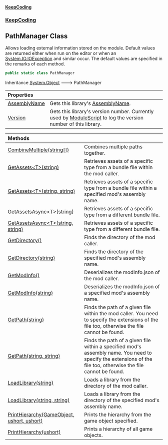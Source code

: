 #### [KeepCoding](index.md 'index')
### [KeepCoding](KeepCoding.md 'KeepCoding')
## PathManager Class
Allows loading external information stored on the module. Default values are returned either when run on the editor or when an [System.IO.IOException](https://docs.microsoft.com/en-us/dotnet/api/System.IO.IOException 'System.IO.IOException') and similar occur. The default values are specified in the remarks of each method.  
```csharp
public static class PathManager
```

Inheritance [System.Object](https://docs.microsoft.com/en-us/dotnet/api/System.Object 'System.Object') &#129106; PathManager  

| Properties | |
| :--- | :--- |
| [AssemblyName](PathManager.AssemblyName.md 'KeepCoding.PathManager.AssemblyName') | Gets this library's [AssemblyName](PathManager.AssemblyName.md 'KeepCoding.PathManager.AssemblyName').<br/> |
| [Version](PathManager.Version.md 'KeepCoding.PathManager.Version') | Gets this library's version number. Currently used by [ModuleScript](ModuleScript.md 'KeepCoding.ModuleScript') to log the version number of this library.<br/> |

| Methods | |
| :--- | :--- |
| [CombineMultiple(string[])](PathManager.CombineMultiple.YuwHR8+ZviySdaFBbEepiQ.md 'KeepCoding.PathManager.CombineMultiple(string[])') | Combines multiple paths together.<br/> |
| [GetAssets&lt;T&gt;(string)](PathManager.GetAssets.i9Wu+chB+1jvPhxhfDuF0g.md 'KeepCoding.PathManager.GetAssets&lt;T&gt;(string)') | Retrieves assets of a specific type from a bundle file within the mod caller.<br/> |
| [GetAssets&lt;T&gt;(string, string)](PathManager.GetAssets.LQGVQfWTw2pRP+dH8Kg0gg.md 'KeepCoding.PathManager.GetAssets&lt;T&gt;(string, string)') | Retrieves assets of a specific type from a bundle file within a specified mod's assembly name.<br/> |
| [GetAssetsAsync&lt;T&gt;(string)](PathManager.GetAssetsAsync.BxhS.llN3lNDphUWv0QCag.md 'KeepCoding.PathManager.GetAssetsAsync&lt;T&gt;(string)') | Retrieves assets of a specific type from a different bundle file.<br/> |
| [GetAssetsAsync&lt;T&gt;(string, string)](PathManager.GetAssetsAsync.+ryqIco9rTf03pyC1WZgjQ.md 'KeepCoding.PathManager.GetAssetsAsync&lt;T&gt;(string, string)') | Retrieves assets of a specific type from a different bundle file.<br/> |
| [GetDirectory()](PathManager.GetDirectory().md 'KeepCoding.PathManager.GetDirectory()') | Finds the directory of the mod caller.<br/> |
| [GetDirectory(string)](PathManager.GetDirectory.PxCKkzQ.eQgFtLQeot8Ppw.md 'KeepCoding.PathManager.GetDirectory(string)') | Finds the directory of the specified mod's assembly name.<br/> |
| [GetModInfo()](PathManager.GetModInfo().md 'KeepCoding.PathManager.GetModInfo()') | Deserializes the modInfo.json of the mod caller.<br/> |
| [GetModInfo(string)](PathManager.GetModInfo.yasiGDRIL0pHGpi56k7gSg.md 'KeepCoding.PathManager.GetModInfo(string)') | Deserializes the modInfo.json of a specified mod's assembly name.<br/> |
| [GetPath(string)](PathManager.GetPath.g+hbdyae81kNmq6jUuelvg.md 'KeepCoding.PathManager.GetPath(string)') | Finds the path of a given file within the mod caller. You need to specify the extensions of the file too, otherwise the file cannot be found.<br/> |
| [GetPath(string, string)](PathManager.GetPath.tUZslFgv6LjckNCrHHOckg.md 'KeepCoding.PathManager.GetPath(string, string)') | Finds the path of a given file within a specified mod's assembly name. You need to specify the extensions of the file too, otherwise the file cannot be found.<br/> |
| [LoadLibrary(string)](PathManager.LoadLibrary.fO88Irs5UI7ouBdWtnYpQA.md 'KeepCoding.PathManager.LoadLibrary(string)') | Loads a library from the directory of the mod caller.<br/> |
| [LoadLibrary(string, string)](PathManager.LoadLibrary.A3UAFyv.TBm8PGx1od8xCQ.md 'KeepCoding.PathManager.LoadLibrary(string, string)') | Loads a library from the directory of the specified mod's assembly name.<br/> |
| [PrintHierarchy(GameObject, ushort, ushort)](PathManager.PrintHierarchy.lL2ZGJXa8vHtABWUTFeEow.md 'KeepCoding.PathManager.PrintHierarchy(GameObject, ushort, ushort)') | Prints the hierarchy from the game object specified.<br/> |
| [PrintHierarchy(ushort)](PathManager.PrintHierarchy.c.clrPM8MQX.D9F3V0Eu6A.md 'KeepCoding.PathManager.PrintHierarchy(ushort)') | Prints a hierarchy of all game objects.<br/> |
